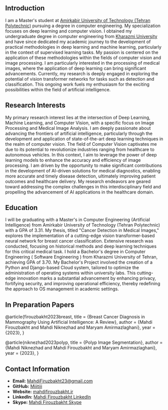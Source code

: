 ## Introduction
I am a Master's student at [Amirkabir University of Technology (Tehran Polytechnic)](https://aut.ac.ir/en) pursuing a degree in computer engineering. My specialization focuses on deep learning and computer vision. I obtained my undergraduate degree in computer engineering from [Kharazmi University](http://www.khu.ac.ir/en/) and have since dedicated my academic journey to the development of practical methodologies in deep learning and machine learning, particularly in the context of supervised learning tasks.
My passion is centered on the application of these methodologies within the fields of computer vision and image processing. I am particularly interested in the processing of medical images, where the application of deep learning can bring significant advancements. Currently, my research is deeply engaged in exploring the potential of vision transformer networks for tasks such as detection and classification. This ongoing work fuels my enthusiasm for the exciting possibilities within the field of artificial intelligence.

## Research Interests
My primary research interest lies at the intersection of Deep Learning, Machine Learning, and Computer Vision, with a specific focus on Image Processing and Medical Image Analysis. I am deeply passionate about advancing the frontiers of artificial intelligence, particularly through the development and application of state-of-the-art deep learning techniques in the realm of computer vision. The field of Computer Vision captivates me due to its potential to revolutionize industries ranging from healthcare to autonomous vehicles. In this context, I aim to leverage the power of deep learning models to enhance the accuracy and efficiency of image processing. I am driven by the opportunity to make significant contributions in the development of AI-driven solutions for medical diagnostics, enabling more accurate and timely disease detection, ultimately improving patient outcomes and healthcare delivery. My research endeavors are geared toward addressing the complex challenges in this interdisciplinary field and propelling the advancement of AI applications in the healthcare domain.

## Education
I will be graduating with a Master's in Computer Engineering (Artificial Intelligence) from Amirkabir University of Technology (Tehran Polytechnic) with a GPA of 3.31. My thesis, titled "Cancer Detection in Medical Images," explores the implementation of a cutting-edge vision transformer-based neural network for breast cancer classification. Extensive research was conducted, focusing on historical methods and deep learning techniques for this critical medical task. I hold a Bachelor's degree in Computer Engineering ( Software Engineering ) from Kharazmi University of Tehran, achieving GPA of 3.70. My Bachelor's Project involved the creation of a Python and Django-based Cloud system, tailored to optimize the administration of operating systems within university labs. This cutting-edge innovation marks a substantial advancement by enhancing privacy, fortifying security, and improving operational efficiency, thereby redefining the approach to OS management in academic settings.

## In Preparation Papers
@article{firouzbakht2023breast,
  title = {Breast Cancer Diagnosis in Mammography Using Artificial Intelligence: A Review},
  author = {Mahdi Firouzbakht and Mahdi Niknezhad and Maryam Amirmazlaghani},
  year = {2023},
}

@article{niknezhad2023polyp,
  title = {Polyp Image Segmentation},
  author = {Mahdi Niknezhad and Mahdi Firouzbakht and Maryam Amirmazlaghani},
  year = {2023},
}


## Contact Information

- **Email:** [MahdiFiruzbakht23@gmail.com](mailto:MahdiFiruzbakht23@gmail.com)
- **GitHub:** [Miiitiii](https://github.com/Miiitiii)
- **Website:** [mahdifirouzbakht.ir](https://mahdifirouzbakht.ir)
- **LinkedIn:** [Mahdi Firouzbakht LinkedIn](https://www.linkedin.com/in/mahdi-firouzbakht-a3b553162/)
- **Skype:** [Mahdi Firouzbakht Skype](https://join.skype.com/invite/sWo91HHhnied)
